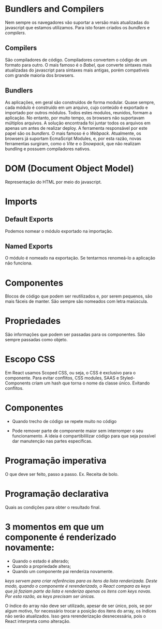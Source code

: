 # Bundlers and Compilers

Nem sempre os navegadores vão suportar a versão mais atualizadas do javascript que estamos utilizamos.
Para isto foram criados os _bundlers_ e _compilers_.

## Compilers

São compiladores de código. Compiladores convertem o código de um formato para outro.
O mais famoso é o _Babel_, que converte sintaxes mais atualizadas do javascript para sintaxes mais antigas,
porém compatíveis com grande maioria dos browsers.

## Bundlers

As aplicações, em geral são construídos de forma modular.
Quase sempre, cada módulo é construído em um arquivo, cujo conteúdo é exportado e importado por outros módulos.
Todos estes modulos, reunidos, formam a aplicação. No entanto, por muito tempo, os browsers não suportavam múltiplos arquivos.
A solução encontrada foi juntar todos os arquivos em apenas um antes de realizar deploy.
A ferramenta responsável por este papel são os _bundlers_. O mais famoso é o _Webpack_.
Atualmente, os browsers já suportam EcmaScript Modules, e, por esta razão, novas ferramentas surgiram, como o _Vite_ e o _Snowpack_,
que não realizam bundling e possuem compiladores nativos.

# DOM (Document Object Model)

Representação do HTML por meio do javascript.

# Imports

## Default Exports

Podemos nomear o módulo exportado na importação.

## Named Exports

O módulo é nomeado na exportação. Se tentarmos renomeá-lo a aplicação não funciona.

# Componentes

Blocos de código que podem ser reutilizados e, por serem pequenos, são mais fáceis de manter.
São sempre são nomeados com letra maiúscula.

# Propriedades

São informações que podem ser passadas para os componentes. São sempre passadas como objeto.

# Escopo CSS

Em React usamos Scoped CSS, ou seja, o CSS é exclusivo para o componente.
Para evitar conflitos, CSS modules, SAAS e Styled-Components criam um hash que torna o nome da classe
único. Evitando conflitos.

# Componentes

- Quando trecho de código se repete muito no código

- Pode remover parte de componente maior sem interromper o seu funcionamento. A ideia é compartibililizar código para que seja possível
  dar manutenção nas partes específicas.

# Programação imperativa

O que deve ser feito, passo a passo. Ex. Receita de bolo.

# Programação declarativa

Quais as condições para obter o resultado final.

# 3 momentos em que um componente é renderizado novamente:

- Quando o estado é alterado;
- Quando a propriedade altera;
- Quando um componente pai renderiza novamente.

_keys servem para criar referências para os itens da lista renderizada. Deste modo, quando o componente é rerenderizado, o React compara as keys que já faziam parte da lista e renderiza apenas os itens com keys novas. Por esta razão, as keys precisam ser únicas._

O índice do array não deve ser utilizado, apesar de ser único, pois, se por algum motivo, for necessário trocar a posição dos itens do array, os índices não serão atualizados. Isso gera rerenderização desnecessária, pois o React interpreta como alteração.
